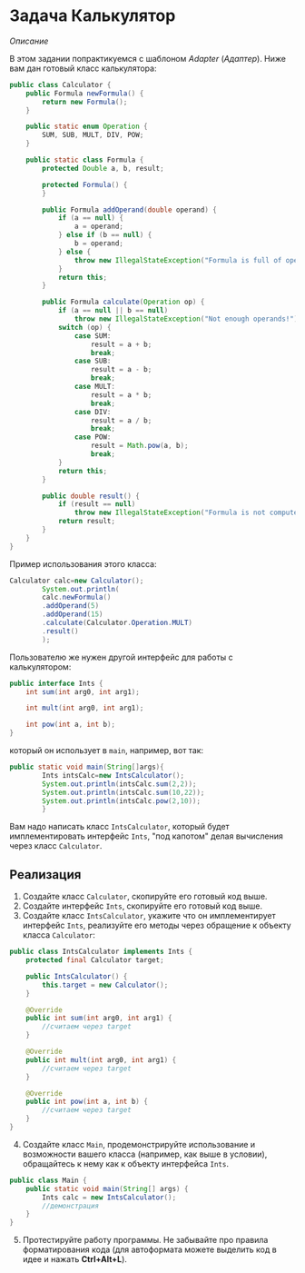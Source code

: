 # Задача Калькулятор

*Описание*

В этом задании попрактикуемся с шаблоном *Adapter* (*Адаптер*). Ниже вам дан готовый класс калькулятора:

```java
public class Calculator {
    public Formula newFormula() {
        return new Formula();
    }

    public static enum Operation {
        SUM, SUB, MULT, DIV, POW;
    }

    public static class Formula {
        protected Double a, b, result;

        protected Formula() {
        }

        public Formula addOperand(double operand) {
            if (a == null) {
                a = operand;
            } else if (b == null) {
                b = operand;
            } else {
                throw new IllegalStateException("Formula is full of operands");
            }
            return this;
        }

        public Formula calculate(Operation op) {
            if (a == null || b == null)
                throw new IllegalStateException("Not enough operands!");
            switch (op) {
                case SUM:
                    result = a + b;
                    break;
                case SUB:
                    result = a - b;
                    break;
                case MULT:
                    result = a * b;
                    break;
                case DIV:
                    result = a / b;
                    break;
                case POW:
                    result = Math.pow(a, b);
                    break;
            }
            return this;
        }

        public double result() {
            if (result == null)
                throw new IllegalStateException("Formula is not computed!");
            return result;
        }
    }
}
```

Пример использования этого класса:

```java
Calculator calc=new Calculator();
        System.out.println(
        calc.newFormula()
        .addOperand(5)
        .addOperand(15)
        .calculate(Calculator.Operation.MULT)
        .result()
        );
```

Пользователю же нужен другой интерфейс для работы с калькулятором:

```java
public interface Ints {
    int sum(int arg0, int arg1);

    int mult(int arg0, int arg1);

    int pow(int a, int b);
}
``` 

который он использует в `main`, например, вот так:

```java
public static void main(String[]args){
        Ints intsCalc=new IntsCalculator();
        System.out.println(intsCalc.sum(2,2));
        System.out.println(intsCalc.sum(10,22));
        System.out.println(intsCalc.pow(2,10));
        }
```

Вам надо написать класс `IntsCalculator`, который будет имплементировать интерфейс `Ints`, "под капотом" делая
вычисления через класс `Calculator`.

## Реализация

1. Создайте класс `Calculator`, скопируйте его готовый код выше.
2. Создайте интерфейс `Ints`, скопируйте его готовый код выше.
3. Создайте класс `IntsCalculator`, укажите что он имплементирует интерфейс `Ints`, реализуйте его методы через
   обращение к объекту класса `Calculator`:

```java
public class IntsCalculator implements Ints {
    protected final Calculator target;

    public IntsCalculator() {
        this.target = new Calculator();
    }

    @Override
    public int sum(int arg0, int arg1) {
        //считаем через target
    }

    @Override
    public int mult(int arg0, int arg1) {
        //считаем через target
    }

    @Override
    public int pow(int a, int b) {
        //считаем через target
    }
}
```

4. Создайте класс `Main`, продемонстрируйте использование и возможности вашего класса (например, как выше в условии),
   обращайтесь к нему как к объекту интерфейса `Ints`.

```java
public class Main {
    public static void main(String[] args) {
        Ints calc = new IntsCalculator();
        //демонстрация
    }
}
```

5. Протестируйте работу программы. Не забывайте про правила форматирования кода (для автоформата можете выделить код в
   идее и нажать **Ctrl+Alt+L**).
